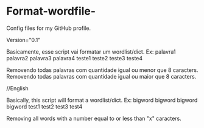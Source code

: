 # Format-wordfile-
Config files for my GitHub profile.

Version="0.1"

Basicamente, esse script vai formatar um wordlist/dict.
 Ex:
      palavra1
      palavra2
      palavra3
      palavra4
      teste1
      teste2
      teste3
      teste4

Removendo todas palavras com quantidade igual ou menor que 8 caracters.
Removendo todas palavras com quantidade igual ou maior que 8 caracters.


//English

Basically, this script will format a wordlist/dict. 
Ex: 
       bigword
       bigword
       bigword
       bigword
       test1
       test2
       test3
       test4
       
Removing all words with a number equal to or less than "x" caracters.
